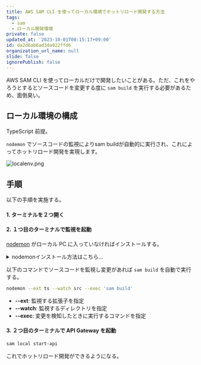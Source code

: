 ```yaml
---
title: AWS SAM CLI を使ってローカル環境でホットリロード開発する方法
tags:
  - sam
  - ローカル開発環境
private: false
updated_at: '2023-10-01T00:15:17+09:00'
id: da2d6ab6ad3da922ffd6
organization_url_name: null
slide: false
ignorePublish: false
---
```


AWS SAM CLI を使ってローカルだけで開発したいことがある。ただ、これをやろうとするとソースコードを変更する度に `sam build` を実行する必要があるため、面倒臭い。

## ローカル環境の構成

TypeScript 前提。

`nodemon` でソースコードの監視によりsam buildが自動的に実行され、これによってホットリロード開発を実現します。

![localenv.png](https://qiita-image-store.s3.ap-northeast-1.amazonaws.com/0/59081/bc874d1a-c1f5-fdf5-ce45-8966f6327421.png)

## 手順

以下の手順を実施する。

#### 1. ターミナルを２つ開く

#### 2. １つ目のターミナルで監視を起動

[nodemon](https://github.com/remy/nodemon) がローカル PC に入っていなければインストールする。

<details><summary>nodemonインストール方法はこちら...</summary>

```sh
npm install -g nodemon
```

</details>

以下のコマンドでソースコードを監視し変更があれば `sam build` を自動で実行する。

```sh
nodemon --ext ts --watch src --exec 'sam build'
```

- **--ext**: 監視する拡張子を指定
- **--watch**: 監視するディレクトリを指定
- **--exec**: 変更を検知したときに実行するコマンドを指定

#### 3. ２つ目のターミナルで API Gateway を起動

```sh
sam local start-api
```

これでホットリロード開発ができるようになる。
